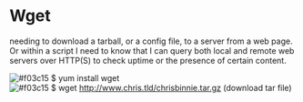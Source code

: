 # Wget
needing to download a tarball, or a config file, to a server from a web page. Or within a script I need to know that I can query both local and remote web servers over HTTP(S) to check uptime
or the presence of certain content.

![#f03c15](https://via.placeholder.com/15/f03c15/000000?text=+) $ yum install wget <br  />
![#f03c15](https://via.placeholder.com/15/f03c15/000000?text=+) $ wget http://www.chris.tld/chrisbinnie.tar.gz (download tar file)
